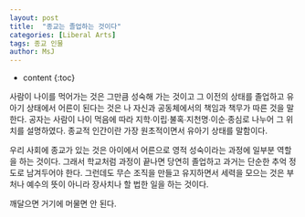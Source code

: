 ```yaml
---
layout: post
title:  "종교는 졸업하는 것이다"
categories: [Liberal Arts]
tags: 종교 인물
author: MsJ
---
```


* content
{:toc}

사람이 나이를 먹어가는 것은 그만큼 성숙해 가는 것이고 그 이전의 상태를 졸업하고 유아기 상태에서 어른이 된다는 것은 나 자신과 공동체에서의 책임과 책무가 따른 것을 말한다. 공자는 사람이 나이 먹음에 따라 지학∙이립∙불혹∙지천명∙이순∙종심로 나누어 그 위치를 설명하였다. 종교적 인간이란 가장 원초적이면서 유아기 상태를 말함이다.

우리 사회에 종교가 있는 것은 아이에서 어른으로 영적 성숙이라는 과정에 일부분 역할을 하는 것이다. 그래서 학교처럼 과정이 끝나면 당연히 졸업하고 과거는 단순한 추억 정도로 남겨두어야 한다. 그런데도 무슨 조직을 만들고 유지하면서 세력을 모으는 것은 부처나 예수의 뜻이 아니라 장사치나 할 법한 일을 하는 것이다.

깨달으면 거기에 머물면 안 된다.
